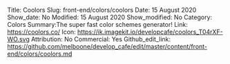 Title: Coolors 
Slug: front-end/colors/coolors
Date: 15 August 2020
Show_date: No
Modified: 15 August 2020
Show_modified: No
Category: Colors
Summary:The super fast color schemes generator!
Link: https://coolors.co/
Icon: https://ik.imagekit.io/developcafe/coolors_T04rXF-WO.svg
Attribution: No
Commercial: Yes
Github_edit_link: https://github.com/melboone/develop_cafe/edit/master/content/front-end/colors/coolors.md